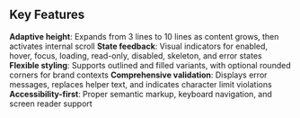 ## Key Features
**Adaptive height**: Expands from 3 lines to 10 lines as content grows, then activates internal scroll
**State feedback**: Visual indicators for enabled, hover, focus, loading, read-only, disabled, skeleton, and error states
**Flexible styling**: Supports outlined and filled variants, with optional rounded corners for brand contexts
**Comprehensive validation**: Displays error messages, replaces helper text, and indicates character limit violations
**Accessibility-first**: Proper semantic markup, keyboard navigation, and screen reader support